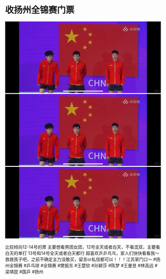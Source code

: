 # 收扬州全锦赛门票

![](img/cc25c274-0530-4fef-9387-e264adaad93c.jpg)
![](img/f73c8ca9-9743-427c-92a5-036da49b67ca.jpg)
![](img/fc16a249-3f02-4287-b6b6-c1a96dfdc48e.jpg)

比较倾向12-14号的票
主要想看男团女团，12号全天或者白天，不看混双，主要看白天的单打
13号和14号全天或者白天都行
超喜欢乒乒乓乓，家人们快快看看我～救救孩子吧，之前不确定主力没敢买，留言or私信都可以！！！江苏家门口～
#扬州全锦赛 #乒乓球 #全锦赛 #樊振东 #王楚钦 #孙颖莎 #陈梦 #王曼昱 #林高远 #梁靖昆 #国乒 #扬州
